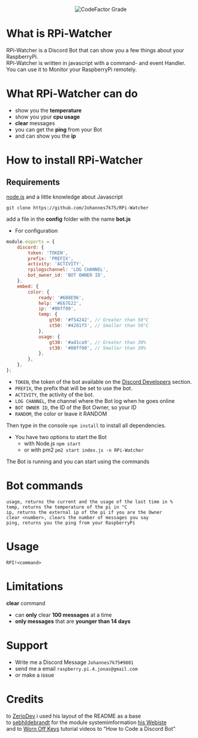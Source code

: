 <div align="center">
<p>
<img alt="CodeFactor Grade" src="https://img.shields.io/codefactor/grade/github/Johannes7k75/RPi-Watcher?label=Codefactor%20Score">
</p>
</div>

# What is RPi-Watcher

RPi-Watcher is a Discord Bot that can show you a few things about your RaspberryPi.  
RPi-Watcher is written in javascript with a command- and event Handler.  
You can use it to Monitor your RaspberryPi remotely.

# What RPi-Watcher can do

- show you the **temperature**
- show you ypur **cpu usage**
- **clear** messages
- you can get the **ping** from your Bot
- and can show you the **ip**

# How to install RPi-Watcher

## Requirements

[node.js](https://nodejs.org/en/)
and a little knowledge about Javascript

```
git clone https://github.com/Johannes7k75/RPi-Watcher
```

add a file in the **config** folder with the name **bot.js**

- For configuration

```javascript
module.exports = {
    discord: {
        token: 'TOKEN',
        prefix: 'PREFIX',
        activity: 'ACTIVITY',
        rpilogschannel: 'LOG CHANNEL',
        bot_owner_id: 'BOT OWNER ID',
    },
    embed: {
        color: {
            ready: '#6B8E96',
            help: '#E67E22',
            ip: '#00ff00',
            temp: {
                gt50: '#f54242', // Greater than 50°C
                st50: '#4281f5', // Smaller than 50°C
            },
            usage: {
                gt30: '#ad1ca9', // Greater than 30%
                st30: '#00ff00', // Smaller than 30%
            },
        },
    },
};
```

- `TOKEN`, the token of the bot available on the [Discord Developers](https://discordapp.com/developers/applications) section.
- `PREFIX`, the prefix that will be set to use the bot.
- `ACTIVITY`, the activity of the bot.
- `LOG CHANNEL`, the channel where the Bot log when he goes online
- `BOT OWNER ID`, the ID of the Bot Owner, so your ID
- `RANDOM`, the color or leave it RANDOM

Then type in the console `npm install` to install all dependencies.

- You have two options to start the Bot
  - with Node.js `npm start`
  - or with pm2 `pm2 start index.js -n RPi-Watcher`

The Bot is running and you can start using the commands

# Bot commands

```
usage, returns the current and the usage of the last time in %
temp, returns the temperature of the pi in °C
ip, returns the external ip of the pi if you are the Owner
clear <number>, clears the number of messages you say
ping, returns you the ping from your RaspberryPi
```

# Usage

`RPI!<command>`

# Limitations

**clear** command

- can **only** clear **100 messages** at a time
- **only messages** that are **younger than 14 days**

# Support

- Write me a Discord Message `Johannes7k75#9801`
- send me a email `raspberry.pi.4.jonas@gmail.com`
- or make a issue

# Credits

to [ZerioDev](https://github.com/ZerioDev/Music-bot) i used his layout of the README as a base  
to [sebhildebrandt](https://github.com/sebhildebrandt/systeminformation) for the module systemimformation [his Webiste](https://systeminformation.io)  
and to [Worn Off Keys](https://www.youtube.com/channel/UChPrh75CmPP9Ig6jISPnfNA/videos) tutorial videos to "How to Code a Discord Bot"
